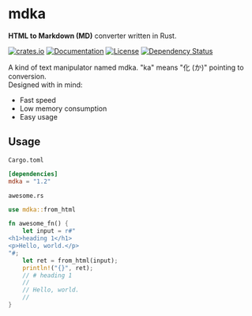 # mdka
**HTML to Markdown (MD)** converter written in Rust.

[![crates.io](https://img.shields.io/crates/v/mdka?label=latest)](https://crates.io/crates/mdka)
[![Documentation](https://docs.rs/mdka/badge.svg?version=latest)](https://docs.rs/mdka/latest)
[![License](https://img.shields.io/github/license/nabbisen/mdka-rs)](https://github.com/nabbisen/mdka-rs/blob/main/LICENSE)
[![Dependency Status](https://deps.rs/crate/mdka/latest/status.svg)](https://deps.rs/crate/mdka/latest)

A kind of text manipulator named mdka. "ka" means "化 (か)" pointing to conversion.    
Designed with in mind:

- Fast speed
- Low memory consumption
- Easy usage

## Usage
`Cargo.toml`

```toml
[dependencies]
mdka = "1.2"
```

`awesome.rs`

```rust
use mdka::from_html

fn awesome_fn() {
    let input = r#"
<h1>heading 1</h1>
<p>Hello, world.</p>
"#;
    let ret = from_html(input);
    println!("{}", ret);
    // # heading 1
    // 
    // Hello, world.
    // 
}
```
